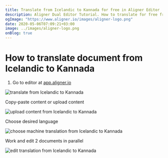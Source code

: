 ```yaml
---
title: Translate from Icelandic to Kannada for free in Aligner Editor
description: Aligner Dual Editor Tutorial. How to translate for free from Icelandic to Kannada. Aligner is multilingual document management platform. 
ogImage: "https://www.aligner.io/images/aligner-logo.png"
date: 2020-05-06T07:09:21+03:00
image: ../images/aligner-logo.png
onBlog: true
---
```


# How to translate document from Icelandic to Kannada

1. Go to editor at [app.aligner.io](https://app.aligner.io "Aligner App web page")

![translate from Icelandic to Kannada](../aligner-blank-editor.png "translate from Icelandic to Kannada")

Copy-paste content or upload content

![upload content from Icelandic to Kannada](../aligner-uploaded-document.png "upload content from Icelandic to Kannada")

Choose desired language

![choose machine translation from Icelandic to Kannada](../aligner-language-dropdown.png "choose machine translation from Icelandic to Kannada")

Work and edit 2 documents in parallel

![edit translation from Icelandic to Kannada](../aligner-double-sitded-editor.png "edit translation from Icelandic to Kannada")

